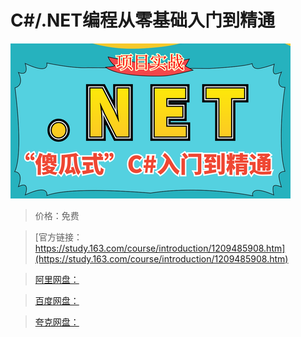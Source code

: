 # C#/.NET编程从零基础入门到精通

![img](../../../assets/study163/free/fc11415f731d4eb5b3f08918b73fb045.png)

> 价格：免费

> [官方链接：https://study.163.com/course/introduction/1209485908.htm](https://study.163.com/course/introduction/1209485908.htm)

> [阿里网盘：]()

> [百度网盘：]()

> [夸克网盘：]()
